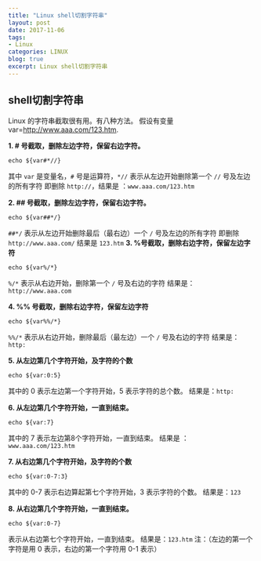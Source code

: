 ```yaml
---
title: "Linux shell切割字符串"
layout: post
date: 2017-11-06
tags:
- Linux
categories: LINUX
blog: true
excerpt: Linux shell切割字符串
---
```


## shell切割字符串
Linux 的字符串截取很有用。有八种方法。
假设有变量 var=http://www.aaa.com/123.htm.

**1. # 号截取，删除左边字符，保留右边字符。**

`echo ${var#*//}`

其中 `var` 是变量名，`#` 号是运算符，`*//` 表示从左边开始删除第一个 `//` 号及左边的所有字符
即删除 `http://`，结果是 ：`www.aaa.com/123.htm`

**2. ## 号截取，删除左边字符，保留右边字符。**

`echo ${var##*/}`

`##*/` 表示从左边开始删除最后（最右边）一个 `/` 号及左边的所有字符
即删除 `http://www.aaa.com/`
结果是 `123.htm`
**3. %号截取，删除右边字符，保留左边字符**

`echo ${var%/*}`

`%/*` 表示从右边开始，删除第一个 `/` 号及右边的字符
结果是：`http://www.aaa.com`

**4. %% 号截取，删除右边字符，保留左边字符**

`echo ${var%%/*}`

`%%/*` 表示从右边开始，删除最后（最左边）一个 `/` 号及右边的字符
结果是：`http:`

**5. 从左边第几个字符开始，及字符的个数**

`echo ${var:0:5}`

其中的 0 表示左边第一个字符开始，5 表示字符的总个数。
结果是：`http:`

**6. 从左边第几个字符开始，一直到结束。**

`echo ${var:7}`

其中的 7 表示左边第8个字符开始，一直到结束。
结果是 ：`www.aaa.com/123.htm`

**7. 从右边第几个字符开始，及字符的个数**

`echo ${var:0-7:3}`

其中的 0-7 表示右边算起第七个字符开始，3 表示字符的个数。
结果是：`123`

**8. 从右边第几个字符开始，一直到结束。**

`echo ${var:0-7}`

表示从右边第七个字符开始，一直到结束。
结果是：`123.htm`
注：（左边的第一个字符是用 0 表示，右边的第一个字符用 0-1 表示）



